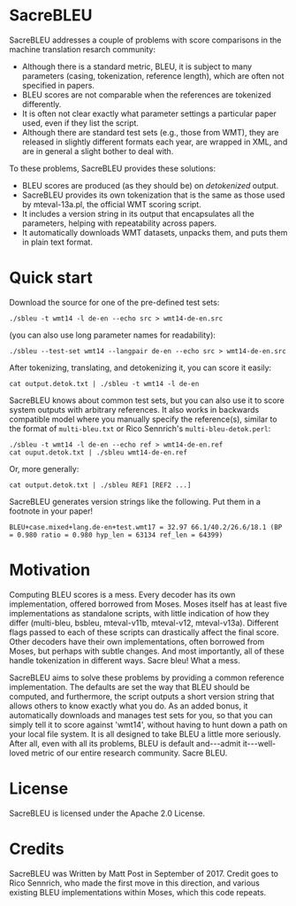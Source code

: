 # SacreBLEU

SacreBLEU addresses a couple of problems with score comparisons in the machine translation resarch community:

- Although there is a standard metric, BLEU, it is subject to many parameters (casing, tokenization, reference length), which are often not specified in papers.
- BLEU scores are not comparable when the references are tokenized differently.
- It is often not clear exactly what parameter settings a particular paper used, even if they list the script.
- Although there are standard test sets (e.g., those from WMT), they are released in slightly different formats each year, are wrapped in XML, and are in general a slight bother to deal with.

To these problems, SacreBLEU provides these solutions:

- BLEU scores are produced (as they should be) on *detokenized* output. 
- SacreBLEU provides its own tokenization that is the same as those used by mteval-13a.pl, the official WMT scoring script.
- It includes a version string in its output that encapsulates all the parameters, helping with repeatability across papers.
- It automatically downloads WMT datasets, unpacks them, and puts them in plain text format.

# Quick start

Download the source for one of the pre-defined test sets:

    ./sbleu -t wmt14 -l de-en --echo src > wmt14-de-en.src

(you can also use long parameter names for readability):

    ./sbleu --test-set wmt14 --langpair de-en --echo src > wmt14-de-en.src

After tokenizing, translating, and detokenizing it, you can score it easily:

    cat output.detok.txt | ./sbleu -t wmt14 -l de-en

SacreBLEU knows about common test sets, but you can also use it to score system outputs with arbitrary references.
It also works in backwards compatible model where you manually specify the reference(s), similar to the format of `multi-bleu.txt` or Rico Sennrich's `multi-bleu-detok.perl`:

    ./sbleu -t wmt14 -l de-en --echo ref > wmt14-de-en.ref
    cat ouput.detok.txt | ./sbleu wmt14-de-en.ref

Or, more generally:

    cat output.detok.txt | ./sbleu REF1 [REF2 ...]
    
SacreBLEU generates version strings like the following.
Put them in a footnote in your paper!

    BLEU+case.mixed+lang.de-en+test.wmt17 = 32.97 66.1/40.2/26.6/18.1 (BP = 0.980 ratio = 0.980 hyp_len = 63134 ref_len = 64399)

# Motivation

Computing BLEU scores is a mess.
Every decoder has its own implementation, offered borrowed from Moses.
Moses itself has at least five implementations as standalone scripts, with little indication of how they differ (multi-bleu, bsbleu, mteval-v11b, mteval-v12, mteval-v13a).
Different flags passed to each of these scripts can drastically affect the final score.
Other decoders have their own implementations, often borrowed from Moses, but perhaps with subtle changes.
And most importantly, all of these handle tokenization in different ways.
Sacre bleu!
What a mess.

SacreBLEU aims to solve these problems by providing a common reference implementation.
The defaults are set the way that BLEU should be computed, and furthermore, the script outputs a short version string that allows others to know exactly what you do.
As an added bonus, it automatically downloads and manages test sets for you, so that you can simply tell it to score against 'wmt14', without having to hunt down a path on your local file system.
It is all designed to take BLEU a little more seriously.
After all, even with all its problems, BLEU is default and---admit it---well-loved metric of our entire research community.
Sacre BLEU.

# License

SacreBLEU is licensed under the Apache 2.0 License.

# Credits

SacreBLEU was Written by Matt Post in September of 2017.
Credit goes to Rico Sennrich, who made the first move in this direction, and various existing BLEU implementations within Moses, which this code repeats.
